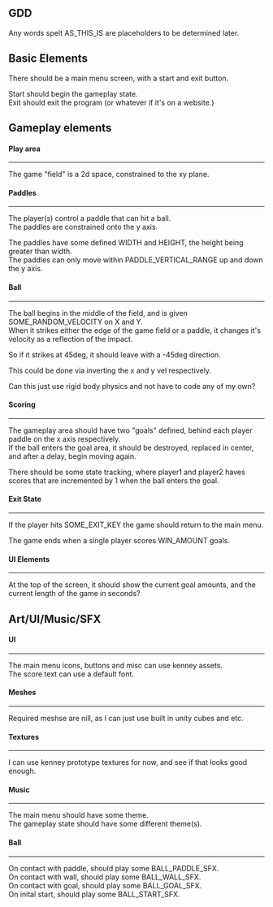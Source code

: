 ## GDD
Any words spelt AS_THIS_IS are placeholders to be determined later.

## Basic Elements
There should be a main menu screen, with a start and exit button.

Start should begin the gameplay state.  
Exit should exit the program (or whatever if it's on a website.)

## Gameplay elements
#### Play area
----
The game "field" is a 2d space, constrained to the xy plane.

#### Paddles
----
The player(s) control a paddle that can hit a ball.  
The paddles are constrained onto the y axis.  

The paddles have some defined WIDTH and HEIGHT, the height being greater than width.  
The paddles can only move within PADDLE_VERTICAL_RANGE up and down the y axis.  

#### Ball
----

The ball begins in the middle of the field, and is given SOME_RANDOM_VELOCITY on X and Y.  
When it strikes either the edge of the game field or a paddle, it changes it's velocity as a reflection of the impact.  

So if it strikes at 45deg, it should leave with a -45deg direction.

This could be done via inverting the x and y vel respectively.

Can this just use rigid body physics and not have to code any of my own?


#### Scoring
----

The gameplay area should have two "goals" defined, behind each player paddle on the x axis respectively.  
If the ball enters the goal area, it should be destroyed, replaced in center, and after a delay, begin moving again.

There should be some state tracking, where player1 and player2 haves scores that are incremented by 1 when the ball enters the goal.

#### Exit State
----
If the player hits SOME_EXIT_KEY the game should return to the main menu.

The game ends when a single player scores WIN_AMOUNT goals.

#### UI Elements
----
At the top of the screen, it should show the current goal amounts, and the current length of the game in seconds?

## Art/UI/Music/SFX
#### UI
----
The main menu icons, buttons and misc can use kenney assets.  
The score text can use a default font.

#### Meshes
----
Required meshse are nill, as I can just use built in unity cubes and etc.

#### Textures
----
I can use kenney prototype textures for now, and see if that looks good enough.

#### Music
----
The main menu should have some theme.  
The gameplay state should have some different theme(s).

#### Ball
----
On contact with paddle, should play some BALL_PADDLE_SFX.  
On contact with wall, should play some BALL_WALL_SFX.  
On contact with goal, should play some BALL_GOAL_SFX.  
On inital start, should play some BALL_START_SFX.  